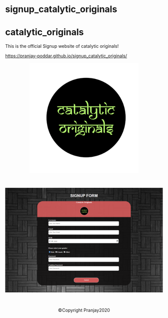 # signup_catalytic_originals
# catalytic_originals
This is the official Signup website of catalytic originals!

https://pranjay-poddar.github.io/signup_catalytic_originals/
<p align="center">
  <img src="./logo/cato.png" width="350" title="hover text">
  </p >
  <br>
  <p align="center">
  <img src="./logo/website-signup.png" width="600" alt="accessibility text">
  </p>
  <br>
  <p align="center">
  ©Copyright Pranjay2020
  </p>
  <br>

